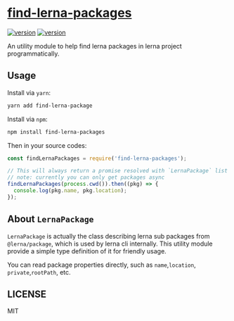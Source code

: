 # [find-lerna-packages](https://www.npmjs.com/package/find-lerna-packages)

[![version](https://img.shields.io/npm/v/find-lerna-packages?style=flat-square)](https://www.npmjs.com/package/find-lerna-packages) [![version](https://img.shields.io/npm/dm/find-lerna-packages?style=flat-square)](https://www.npmjs.com/package/find-lerna-packages)

An utility module to help find lerna packages in lerna project programmatically.

## Usage

Install via `yarn`:

```bash
yarn add find-lerna-package
```

Install via `npm`:

```bash
npm install find-lerna-packages
```

Then in your source codes:

```js
const findLernaPackages = require('find-lerna-packages');

// This will always return a promise resolved with `LernaPackage` list
// note: currently you can only get packages async
findLernaPackages(process.cwd()).then((pkg) => {
  console.log(pkg.name, pkg.location);
});
```

## About `LernaPackage`

`LernaPackage` is actually the class describing lerna sub packages from `@lerna/package`, which is used by lerna cli internally. This utility module provide a simple type definition of it for friendly usage.

You can read package properties directly, such as `name`,`location`, `private`,`rootPath`, etc.

## LICENSE

MIT

